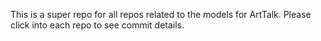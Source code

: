 This is a super repo for all repos related to the models for ArtTalk. Please click into each repo to see commit details.

